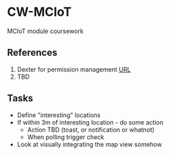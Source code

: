 # CW-MCIoT
MCIoT module coursework

## References
1. Dexter for permission management [URL](https://github.com/Karumi/Dexter)
2. TBD

## Tasks
- Define "interesting" locations
- If within 3m of interesting location - do some action
    - Action TBD (toast, or notification or whatnot)
    - When polling trigger check
- Look at visually integrating the map view somehow
